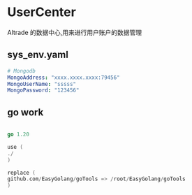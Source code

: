 # UserCenter

AItrade 的数据中心,用来进行用户账户的数据管理

## sys_env.yaml

```yaml
# Mongodb
MongoAddress: "xxxx.xxxx.xxxx:79456"
MongoUserName: "sssss"
MongoPassword: "123456"
```

## go work

```go

go 1.20

use (
./
)

replace (
github.com/EasyGolang/goTools => /root/EasyGolang/goTools
)


```
